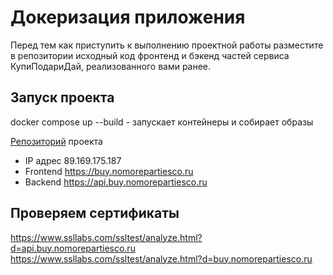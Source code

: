 # Докеризация приложения

Перед тем как приступить к выполнению проектной работы разместите в репозитории исходный код фронтенд и бэкенд частей сервиса КупиПодариДай, реализованного вами ранее.

## Запуск проекта
docker compose up --build - запускает контейнеры и собирает образы

[Репозиторий](https://github.com/raulgasanov/nodejs-docker-and-compose) проекта

* IP адрес 89.169.175.187
* Frontend https://buy.nomorepartiesco.ru
* Backend https://api.buy.nomorepartiesco.ru

## Проверяем сертификаты
https://www.ssllabs.com/ssltest/analyze.html?d=api.buy.nomorepartiesco.ru
https://www.ssllabs.com/ssltest/analyze.html?d=buy.nomorepartiesco.ru




